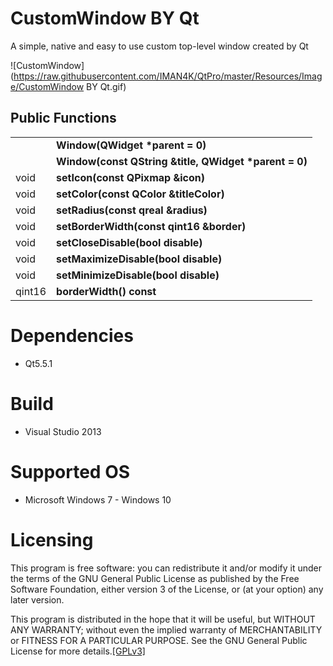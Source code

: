 CustomWindow BY Qt 
==================
A simple, native and easy to use custom top-level window created by Qt

![CustomWindow](https://raw.githubusercontent.com/IMAN4K/QtPro/master/Resources/Image/CustomWindow BY Qt.gif)

Public Functions
------------------
<table>
    <tr>
      <td></td>
      <td><strong>Window(QWidget *parent = 0)</strong></td>
    </tr>
    <tr>
      <td></td>
      <td><strong>Window(const QString &title, QWidget *parent = 0)</strong></td>
    </tr>
    <tr>
      <td>void</td>
      <td><strong>setIcon(const QPixmap &icon)</strong></td>
    </tr>
    <tr>
      <td>void</td>
      <td><strong>setColor(const QColor &titleColor)</strong></td>
    </tr>
    <tr>
      <td>void</td>
      <td><strong>setRadius(const qreal &radius)</strong></td>
    </tr>
    <tr>
      <td>void</td>
      <td><strong>setBorderWidth(const qint16 &border)</strong></td>
    </tr>
    <tr>
      <td>void</td>
      <td><strong>setCloseDisable(bool disable)</strong></td>
    </tr>
    <tr>
      <td>void</td>
      <td><strong>setMaximizeDisable(bool disable)</strong></td>
    </tr>
    <tr>
      <td>void</td>
      <td><strong>setMinimizeDisable(bool disable)</strong></td>
    </tr>
    <tr>
      <td>qint16</td>
      <td><strong>borderWidth() const</strong></td>
    </tr>
</table>

# Dependencies
* Qt5.5.1

# Build
* Visual Studio 2013

# Supported OS
* Microsoft Windows 7 - Windows 10

# Licensing
This program is free software: you can redistribute it and/or modify it under the terms of the GNU General Public License as published by the Free Software Foundation, either version 3 of the License, or (at your option) any later version.

This program is distributed in the hope that it will be useful, but WITHOUT ANY WARRANTY; without even the implied warranty of MERCHANTABILITY or FITNESS FOR A PARTICULAR PURPOSE. See the GNU General Public License for more details.[[GPLv3]](https://en.wikipedia.org/wiki/GNU_General_Public_License)

